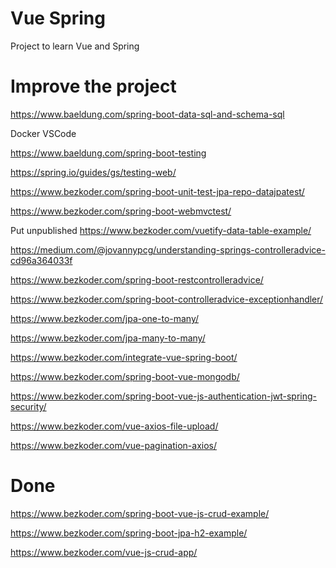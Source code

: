 # Vue Spring

Project to learn Vue and Spring

# Improve the project

https://www.baeldung.com/spring-boot-data-sql-and-schema-sql

Docker VSCode

https://www.baeldung.com/spring-boot-testing

https://spring.io/guides/gs/testing-web/

https://www.bezkoder.com/spring-boot-unit-test-jpa-repo-datajpatest/

https://www.bezkoder.com/spring-boot-webmvctest/

Put unpublished
https://www.bezkoder.com/vuetify-data-table-example/

https://medium.com/@jovannypcg/understanding-springs-controlleradvice-cd96a364033f

https://www.bezkoder.com/spring-boot-restcontrolleradvice/

https://www.bezkoder.com/spring-boot-controlleradvice-exceptionhandler/

https://www.bezkoder.com/jpa-one-to-many/

https://www.bezkoder.com/jpa-many-to-many/

https://www.bezkoder.com/integrate-vue-spring-boot/

https://www.bezkoder.com/spring-boot-vue-mongodb/

https://www.bezkoder.com/spring-boot-vue-js-authentication-jwt-spring-security/

https://www.bezkoder.com/vue-axios-file-upload/

https://www.bezkoder.com/vue-pagination-axios/

# Done

https://www.bezkoder.com/spring-boot-vue-js-crud-example/

https://www.bezkoder.com/spring-boot-jpa-h2-example/

https://www.bezkoder.com/vue-js-crud-app/
